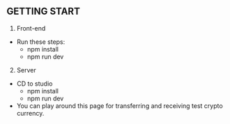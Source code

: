## GETTING START

1. Front-end
- Run these steps: 
  + npm install
  + npm run dev
2. Server
- CD to studio
  + npm install
  + npm run dev
- You can play around this page for transferring and receiving test crypto currency.
